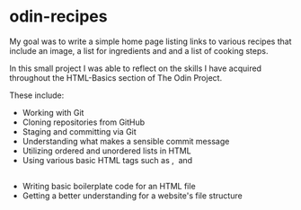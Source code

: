 # odin-recipes

My goal was to write a simple home page listing links to various recipes that include an image, a list for ingredients and and a list of cooking steps.

In this small project I was able to reflect on the skills I have acquired
throughout the HTML-Basics section of The Odin Project.


These include:
- Working with Git
- Cloning repositories from GitHub
- Staging and committing via Git
- Understanding what makes a sensible commit message
- Utilizing ordered and unordered lists in HTML
- Using various basic HTML tags such as <a>, <img> and <h2>
- Writing basic boilerplate code for an HTML file
- Getting a better understanding for a website's file structure